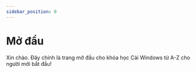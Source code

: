 ```yaml
---
sidebar_position: 0
---
```


# Mở đầu

Xin chào. Đây chính là trang mở đầu cho khóa học Cài Windows từ A-Z cho người mới bắt đầu!
